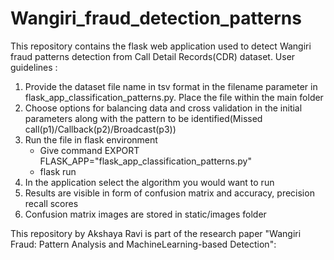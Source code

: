 # Wangiri_fraud_detection_patterns
This repository contains the flask web application used to detect Wangiri fraud patterns detection from Call Detail Records(CDR) dataset. 
User guidelines :
1. Provide the dataset file name in tsv format in the filename parameter in flask_app_classification_patterns.py. Place the file within the main folder
2. Choose options for balancing data and cross validation in the initial parameters along with the pattern to be identified(Missed call(p1)/Callback(p2)/Broadcast(p3))
4. Run the file in flask environment
   - Give command EXPORT FLASK_APP="flask_app_classification_patterns.py"
   - flask run
5. In the application select the algorithm you would want to run
6. Results are visible in form of confusion matrix and accuracy, precision recall scores
7. Confusion matrix images are stored in static/images folder

This repository by Akshaya Ravi is part of the research  paper "Wangiri Fraud: Pattern Analysis and MachineLearning-based Detection":  
